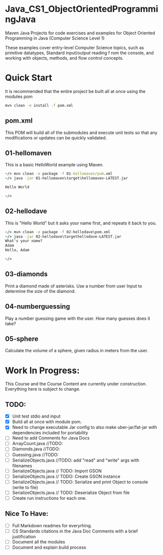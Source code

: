 # Java_CS1_ObjectOrientedProgrammingJava
Maven Java Projects for code exercises and examples for Object Oriented Programming in Java (Computer Science Level 1)

These examples cover entry-level Computer Science topics, such as primitive datatypes, Standard input/output reading f
rom the console, and working with objects, methods, and flow control concepts.


# Quick Start

It is recommended that the entire project be built all at once using the modules pom
```bat
mvn clean -e install -f pom.xml
```

## pom.xml
This POM will build all of the submodules and execute unit tests so that any modifications or updates can be quickly validated.

## 01-hellomaven
This is a basic HelloWorld example using Maven.

```bat
~/> mvn clean -e package -f 01-hellomaven/pom.xml
~/> java -jar 01-hellomaven\target\hellomaven-LATEST.jar

Hello World

~/>
```
## 02-hellodave
This is "Hello World" but it asks your name first, and repeats it back to you.
```bat
~/> mvn clean -e package -f 02-hellodave\pom.xml
~/> java -jar 02-hellodave\targethellodave-LATEST.jar
What's your name?
Adam
Hello, Adam

~/>
```

## 03-diamonds
Print a diamond made of asterisks. Use a number from user Input to determine the size of the diamond.

## 04-numberguessing
Play a number guessing game with the user. How many guesses does it take?
## 05-sphere
Calculate the volume of a sphere, given radius in meters from the user.
     
# Work In Progress:

This Course and the Course Content are currently under construction. Everything here is subject to change.

## TODO:
- [X] Unit test stdio and input
- [X] Build all at once with module pom.
- [X] Need to change executable Jar config to also make uber-jar/fat-jar with dependencies included for portability
- [ ] Need to add Comments for Java Docs
- [ ] ArrayCount.java //TODO:
- [ ] Diamonds.java //TODO:
- [ ] Guessing.java //TODO:
- [ ] SerializeObjects.java //TODO: add "read" and "write" args with filenames
- [ ] SerializeObjects.java // TODO: Import GSON
- [ ] SerializeObjects.java // TODO: Create GSON instance
- [ ] SerializeObjects.java // TODO: Serialize and print Object to console (write to file)
- [ ] SerializeObjects.java // TODO: Deserialize Object from file
- [ ] Create run instructions for each one.
## Nice To Have:
- [ ] Full Markdown readmes for everyrhing.
- [ ] CS Standards citations in the Java Doc Comments with a brief justification
- [ ] Document all the modules
- [ ] Document and explain build process